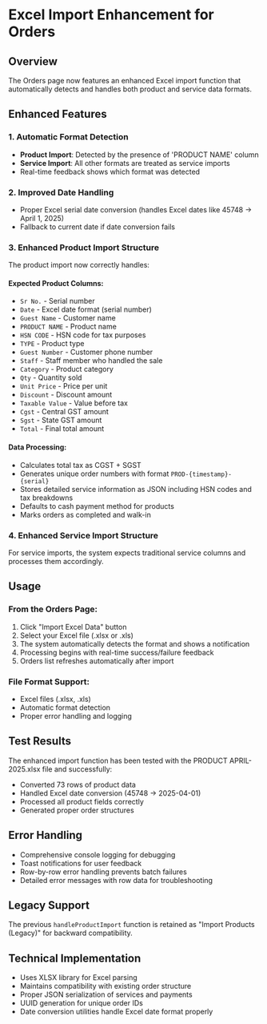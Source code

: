 # Excel Import Enhancement for Orders

## Overview
The Orders page now features an enhanced Excel import function that automatically detects and handles both product and service data formats.

## Enhanced Features

### 1. Automatic Format Detection
- **Product Import**: Detected by the presence of 'PRODUCT NAME' column
- **Service Import**: All other formats are treated as service imports
- Real-time feedback shows which format was detected

### 2. Improved Date Handling
- Proper Excel serial date conversion (handles Excel dates like 45748 → April 1, 2025)
- Fallback to current date if date conversion fails

### 3. Enhanced Product Import Structure
The product import now correctly handles:

#### Expected Product Columns:
- `Sr No.` - Serial number
- `Date` - Excel date format (serial number)
- `Guest Name` - Customer name
- `PRODUCT NAME` - Product name
- `HSN CODE` - HSN code for tax purposes
- `TYPE` - Product type
- `Guest Number` - Customer phone number
- `Staff` - Staff member who handled the sale
- `Category` - Product category
- `Qty` - Quantity sold
- `Unit Price` - Price per unit
- `Discount` - Discount amount
- `Taxable Value` - Value before tax
- `Cgst` - Central GST amount
- `Sgst` - State GST amount
- `Total` - Final total amount

#### Data Processing:
- Calculates total tax as CGST + SGST
- Generates unique order numbers with format `PROD-{timestamp}-{serial}`
- Stores detailed service information as JSON including HSN codes and tax breakdowns
- Defaults to cash payment method for products
- Marks orders as completed and walk-in

### 4. Enhanced Service Import Structure
For service imports, the system expects traditional service columns and processes them accordingly.

## Usage

### From the Orders Page:
1. Click "Import Excel Data" button
2. Select your Excel file (.xlsx or .xls)
3. The system automatically detects the format and shows a notification
4. Processing begins with real-time success/failure feedback
5. Orders list refreshes automatically after import

### File Format Support:
- Excel files (.xlsx, .xls)
- Automatic format detection
- Proper error handling and logging

## Test Results
The enhanced import function has been tested with the PRODUCT APRIL-2025.xlsx file and successfully:
- Converted 73 rows of product data
- Handled Excel date conversion (45748 → 2025-04-01)
- Processed all product fields correctly
- Generated proper order structures

## Error Handling
- Comprehensive console logging for debugging
- Toast notifications for user feedback
- Row-by-row error handling prevents batch failures
- Detailed error messages with row data for troubleshooting

## Legacy Support
The previous `handleProductImport` function is retained as "Import Products (Legacy)" for backward compatibility.

## Technical Implementation
- Uses XLSX library for Excel parsing
- Maintains compatibility with existing order structure
- Proper JSON serialization of services and payments
- UUID generation for unique order IDs
- Date conversion utilities handle Excel date format properly 